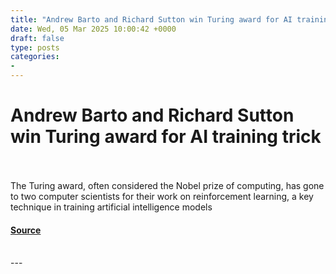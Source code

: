 ```yaml
---
title: "Andrew Barto and Richard Sutton win Turing award for AI training trick"
date: Wed, 05 Mar 2025 10:00:42 +0000
draft: false
type: posts
categories: 
- 
---
```

# Andrew Barto and Richard Sutton win Turing award for AI training trick

<br/>

<br/>
The Turing award, often considered the Nobel prize of computing, has gone to two computer scientists for their work on reinforcement learning, a key technique in training artificial intelligence models

#### [Source](https://www.newscientist.com/article/2470828-andrew-barto-and-richard-sutton-win-turing-award-for-ai-training-trick/?utm_campaign=RSS%7CNSNS&utm_source=NSNS&utm_medium=RSS&utm_content=technology)

<br/>
---
